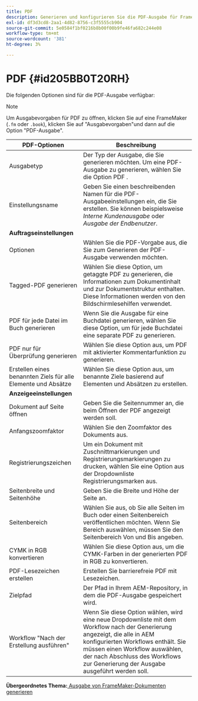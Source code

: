 ```yaml
---
title: PDF
description: Generieren und konfigurieren Sie die PDF-Ausgabe für FrameMaker-Dokumente in AEM Guides.
exl-id: df3d3cd8-2aa1-4d82-8756-c3f5555cb904
source-git-commit: 5e0584f1bf0216b8b00f00b9fe46fa682c244e08
workflow-type: tm+mt
source-wordcount: '381'
ht-degree: 3%

---
```


# PDF {#id205BB0T20RH}

Die folgenden Optionen sind für die PDF-Ausgabe verfügbar:

>[!NOTE]
>
> Um Ausgabevorgaben für PDF zu öffnen, klicken Sie auf eine FrameMaker \(`.fm` oder `.book`\), klicken Sie auf &quot;Ausgabevorgaben&quot;und dann auf die Option &quot;PDF-Ausgabe&quot;.

| PDF-Optionen | Beschreibung |
|-----------|-----------|
| Ausgabetyp | Der Typ der Ausgabe, die Sie generieren möchten. Um eine PDF-Ausgabe zu generieren, wählen Sie die Option PDF . |
| Einstellungsname | Geben Sie einen beschreibenden Namen für die PDF-Ausgabeeinstellungen ein, die Sie erstellen. Sie können beispielsweise *Interne Kundenausgabe* oder *Ausgabe der Endbenutzer*. |
| **Auftragseinstellungen** |
| Optionen | Wählen Sie die PDF-Vorgabe aus, die Sie zum Generieren der PDF-Ausgabe verwenden möchten. |
| Tagged-PDF generieren | Wählen Sie diese Option, um getaggte PDF zu generieren, die Informationen zum Dokumentinhalt und zur Dokumentstruktur enthalten. Diese Informationen werden von den Bildschirmlesehilfen verwendet. |
| PDF für jede Datei im Buch generieren | Wenn Sie die Ausgabe für eine Buchdatei generieren, wählen Sie diese Option, um für jede Buchdatei eine separate PDF zu generieren. |
| PDF nur für Überprüfung generieren | Wählen Sie diese Option aus, um PDF mit aktivierter Kommentarfunktion zu generieren. |
| Erstellen eines benannten Ziels für alle Elemente und Absätze | Wählen Sie diese Option aus, um benannte Ziele basierend auf Elementen und Absätzen zu erstellen. |
| **Anzeigeeinstellungen** |
| Dokument auf Seite öffnen | Geben Sie die Seitennummer an, die beim Öffnen der PDF angezeigt werden soll. |
| Anfangszoomfaktor | Wählen Sie den Zoomfaktor des Dokuments aus. |
| Registrierungszeichen | Um ein Dokument mit Zuschnittmarkierungen und Registrierungsmarkierungen zu drucken, wählen Sie eine Option aus der Dropdownliste Registrierungsmarken aus. |
| Seitenbreite und Seitenhöhe | Geben Sie die Breite und Höhe der Seite an. |
| Seitenbereich | Wählen Sie aus, ob Sie alle Seiten im Buch oder einen Seitenbereich veröffentlichen möchten. Wenn Sie Bereich auswählen, müssen Sie den Seitenbereich Von und Bis angeben. |
| CYMK in RGB konvertieren | Wählen Sie diese Option aus, um die CYMK-Farben in der generierten PDF in RGB zu konvertieren. |
| PDF-Lesezeichen erstellen | Erstellen Sie barrierefreie PDF mit Lesezeichen. |
| Zielpfad | Der Pfad in Ihrem AEM-Repository, in dem die PDF-Ausgabe gespeichert wird. |
| Workflow &quot;Nach der Erstellung ausführen&quot; | Wenn Sie diese Option wählen, wird eine neue Dropdownliste mit dem Workflow nach der Generierung angezeigt, die alle in AEM konfigurierten Workflows enthält. Sie müssen einen Workflow auswählen, der nach Abschluss des Workflows zur Generierung der Ausgabe ausgeführt werden soll. |

**Übergeordnetes Thema:**[ Ausgabe von FrameMaker-Dokumenten generieren](fm-output-generatation.md)
